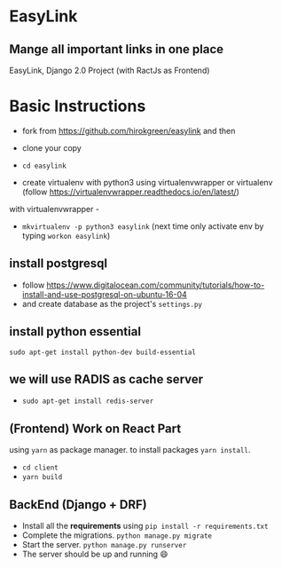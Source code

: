 # EasyLink
Mange all important links in one place
---

EasyLink, Django 2.0 Project (with RactJs as Frontend)


# Basic Instructions

* fork from https://github.com/hirokgreen/easylink and then
* clone your copy
* `cd easylink`

* create virtualenv with python3 using virtualenvwrapper or virtualenv 
(follow https://virtualenvwrapper.readthedocs.io/en/latest/)

with virtualenvwrapper - 

* `mkvirtualenv -p python3 easylink` (next time only activate env by typing `workon easylink`)

## install postgresql

* follow https://www.digitalocean.com/community/tutorials/how-to-install-and-use-postgresql-on-ubuntu-16-04
* and create database as the project's `settings.py`


## install python essential

`sudo apt-get install python-dev build-essential`


## we will use RADIS as cache server

* `sudo apt-get install redis-server`


## (Frontend) Work on React Part

using `yarn` as package manager. to install packages `yarn install`.

* `cd client`
* `yarn build`


## BackEnd (Django + DRF)

* Install all the **requirements** using `pip install -r requirements.txt`
* Complete the migrations. `python manage.py migrate`
* Start the server. `python manage.py runserver`
* The server should be up and running :smile:
